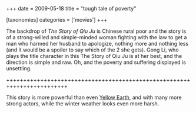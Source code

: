 +++
date = 2009-05-18
title = "tough tale of poverty"

[taxonomies]
categories = ['movies']
+++

The backdrop of *The Story of Qiu Ju* is Chinese rural poor and the
story is of a strong-willed and simple-minded woman fighting with the
law to get a man who harmed her husband to apologize, nothing more and
nothing less (and it would be a spoiler to say which of the 2 she gets).
Gong Li, who plays the title character in this The Story of Qiu Ju is at
her best, and the direction is simple and raw. Oh, and the poverty and
suffering displayed is unsettling.

++++++++++++++++++++++++++++++++++++++++++++++++++++++++++++++++++++++++

This story is more powerful than even [Yellow Earth], and with many more
strong actors, while the winter weather looks even more harsh.

  [Yellow Earth]: http://tshepang.net/yellow-earth-1984
